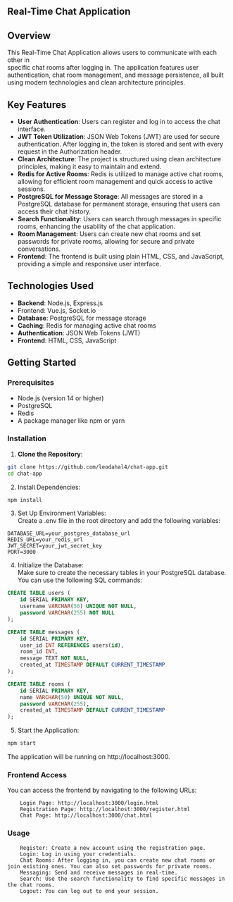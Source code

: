 ## Real-Time Chat Application

## Overview

This Real-Time Chat Application allows users to communicate with each other in  
specific chat rooms after logging in. The application features user authentication,
chat room management, and message persistence, all built using modern 
technologies and clean architecture principles.

## Key Features

- **User Authentication**: Users can register and log in to access the chat interface.
- **JWT Token Utilization**: JSON Web Tokens (JWT) are used for secure authentication. After logging in, the token is stored and sent with every request in the Authorization header.
- **Clean Architecture**: The project is structured using clean architecture principles, making it easy to maintain and extend.
- **Redis for Active Rooms**: Redis is utilized to manage active chat rooms, allowing for efficient room management and quick access to active sessions.
- **PostgreSQL for Message Storage**: All messages are stored in a PostgreSQL database for permanent storage, ensuring that users can access their chat history.
- **Search Functionality**: Users can search through messages in specific rooms, enhancing the usability of the chat application.
- **Room Management**: Users can create new chat rooms and set passwords for private rooms, allowing for secure and private conversations.
- **Frontend**: The frontend is built using plain HTML, CSS, and JavaScript, providing a simple and responsive user interface.

## Technologies Used

- **Backend**: Node.js, Express.js
- Frontend: Vue.js, Socket.io
- **Database**: PostgreSQL for message storage
- **Caching**: Redis for managing active chat rooms
- **Authentication**: JSON Web Tokens (JWT)
- **Frontend**: HTML, CSS, JavaScript

## Getting Started

### Prerequisites

- Node.js (version 14 or higher)
- PostgreSQL
- Redis
- A package manager like npm or yarn

### Installation

1. **Clone the Repository**:

```bash
git clone https://github.com/leodahal4/chat-app.git
cd chat-app
```

2. Install Dependencies:

```bash
npm install
```

3. Set Up Environment Variables:  
Create a .env file in the root directory and add the following variables:

```
DATABASE_URL=your_postgres_database_url
REDIS_URL=your_redis_url
JWT_SECRET=your_jwt_secret_key
PORT=3000
```

4. Initialize the Database:  
Make sure to create the necessary tables in your PostgreSQL database.
You can use the following SQL commands:

```sql
CREATE TABLE users (
    id SERIAL PRIMARY KEY,
    username VARCHAR(50) UNIQUE NOT NULL,
    password VARCHAR(255) NOT NULL
);

CREATE TABLE messages (
    id SERIAL PRIMARY KEY,
    user_id INT REFERENCES users(id),
    room_id INT,
    message TEXT NOT NULL,
    created_at TIMESTAMP DEFAULT CURRENT_TIMESTAMP
);

CREATE TABLE rooms (
    id SERIAL PRIMARY KEY,
    name VARCHAR(50) UNIQUE NOT NULL,
    password VARCHAR(255),
    created_at TIMESTAMP DEFAULT CURRENT_TIMESTAMP
);
```

5. Start the Application:

```bash
npm start
```
The application will be running on http://localhost:3000.

### Frontend Access
You can access the frontend by navigating to the following URLs:
```
    Login Page: http://localhost:3000/login.html
    Registration Page: http://localhost:3000/register.html
    Chat Page: http://localhost:3000/chat.html
```

### Usage
```
    Register: Create a new account using the registration page.
    Login: Log in using your credentials.
    Chat Rooms: After logging in, you can create new chat rooms or join existing ones. You can also set passwords for private rooms.
    Messaging: Send and receive messages in real-time.
    Search: Use the search functionality to find specific messages in the chat rooms.
    Logout: You can log out to end your session.
```

